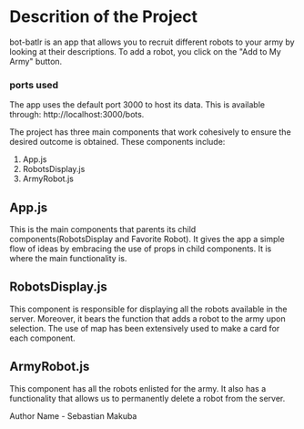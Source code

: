 # Descrition of the Project
bot-batlr is an app that allows you to recruit different robots to your army by looking at their descriptions. To add a robot, you click on the "Add to My Army" button. 
### ports used
The app uses the default port 3000 to host its data. This is available through:
  http://localhost:3000/bots. 


 The project has three main components that work cohesively to ensure the desired outcome is obtained. These components include:

1. App.js
2. RobotsDisplay.js
3. ArmyRobot.js

## App.js
This is the main components that parents its child components(RobotsDisplay and Favorite Robot). It gives the app a simple flow of ideas by embracing the use of props in child components. It is where the main functionality is.

## RobotsDisplay.js
This component is responsible for displaying all the robots available in the server. Moreover, it bears the function that adds a robot to the army upon selection. The use of map has been extensively used to make a card for each component. 

## ArmyRobot.js
This component has all the robots enlisted for the army. It also has a functionality that allows us to permanently delete a robot from the server.


Author Name - Sebastian Makuba
